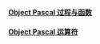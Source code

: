 

#### [Object Pascal 过程与函数](http://www.cnblogs.com/ivantang/p/3833695.html)

#### [Object Pascal 运算符](http://www.cnblogs.com/ivantang/p/3833657.html)
